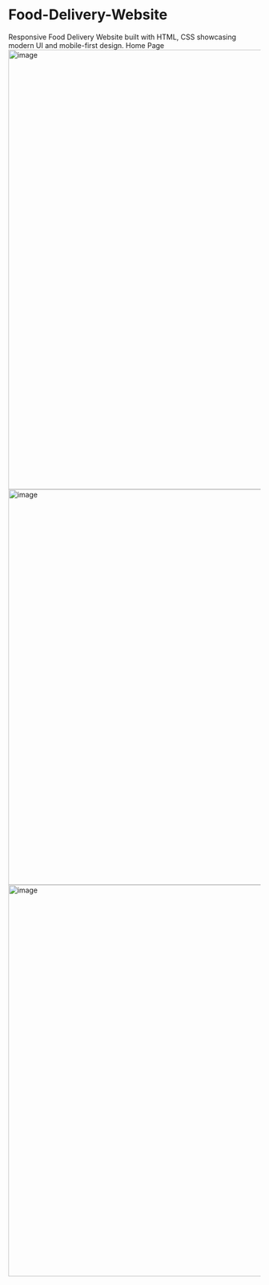 # Food-Delivery-Website
Responsive Food Delivery Website built with HTML, CSS showcasing modern UI and mobile-first design.
Home Page
<img width="1919" height="878" alt="image" src="https://github.com/user-attachments/assets/0162200f-9b23-4f79-9906-427c599cdd32" />
<img width="1895" height="790" alt="image" src="https://github.com/user-attachments/assets/d9357a9d-1283-493d-8cc1-5fad10fd6c1c" />
<img width="1888" height="782" alt="image" src="https://github.com/user-attachments/assets/7fe526c0-f905-4230-b27f-05af43ec8e81" />

